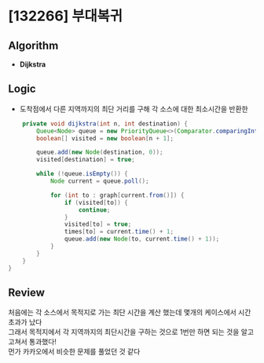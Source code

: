 # [132266] 부대복귀
## Algorithm
- **Dijkstra**

## Logic
- 도착점에서 다른 지역까지의 최단 거리를 구해 각 소스에 대한 최소시간을 반환한 

```java
    private void dijkstra(int n, int destination) {
        Queue<Node> queue = new PriorityQueue<>(Comparator.comparingInt(Node::time));
        boolean[] visited = new boolean[n + 1];

        queue.add(new Node(destination, 0));
        visited[destination] = true;

        while (!queue.isEmpty()) {
            Node current = queue.poll();

            for (int to : graph[current.from()]) {
                if (visited[to]) {
                    continue;
                }
                visited[to] = true;
                times[to] = current.time() + 1;
                queue.add(new Node(to, current.time() + 1));
            }
        }
    }
}
```

## Review
처음에는 각 소스에서 목적지로 가는 최단 시간을 계산 했는데 몇개의 케이스에서 시간 초과가 났다  
그래서 목적지에서 각 지역까지의 최단시간을 구하는 것으로 1번만 하면 되는 것을 알고 고쳐서 통과했다!  
먼가 카카오에서 비슷한 문제를 풀었던 것 같다
